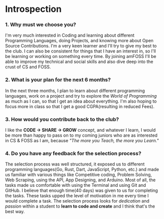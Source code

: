 # Introspection
### 1. Why must we choose you?
I'm very much interested in Coding and learning about different Programming Languages, doing Projects, and knowing more about Open Source Contributions. I'm a very keen learner and I'll try to give my best to the club. I can also be consistent for things that I have an interest in, so I'll be learning or working on something every time.
By joining amFOSS I'll be able to improve my technical and social skills and also dive deep into the crust of CS and FOSS.

### 2. What is your plan for the next 6 months?
In the next three months, I plan to learn about different programming languages, work on a project and try to explore the *World of Programming* as much as I can, so that I get an idea about everything. I'm also hoping to focus more in class so that I get a good CGPA(resulting in reduced Fees).

### 3. How would you contribute back to the club? 
I like the **CODE -> SHARE -> GROW** concept, and whatever I learn, I would be more than happy to pass on to my coming juniors who are as interested in CS & FOSS as I am, because *"The more you Teach, the more you Learn."*

### 4. Do you have any feedback for the selection process?
The selection process was well structured, it exposed us to different programming languages(Go, Rust, Dart, JavaScript, Python, etc.) and made us familiar with various things like Competitive coding, Problem Solving, Web Scraping, using the API, App Designing, and Arduino. Most of all, the tasks made us comfortable with using the Terminal and using Git and GitHub. I believe that enough time(40 days) was given to us for completing the tasks.
These tasks upped the level of motivation in me every time I would complete a task. The selection process looks for *dedication* and *passion* within a student to **learn to code and create** and I think that's the best way.
